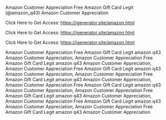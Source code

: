 Amazon Customer Appreciation Free Amazon Gift Card Legit (@amazon_q43) Amazon Customer Appreciation

Click Here to Get Access: https://igenerator.site/amazon.html

Click Here to Get Access: https://igenerator.site/amazon.html

Click Here to Get Access: https://igenerator.site/amazon.html

Amazon Customer Appreciation Free Amazon Gift Card Legit amazon q43 Amazon Customer Appreciation, Amazon Customer Appreciation Free Amazon Gift Card Legit amazon q43 Amazon Customer Appreciation, Amazon Customer Appreciation Free Amazon Gift Card Legit amazon q43 Amazon Customer Appreciation, Amazon Customer Appreciation Free Amazon Gift Card Legit amazon q43 Amazon Customer Appreciation, Amazon Customer Appreciation Free Amazon Gift Card Legit amazon q43 Amazon Customer Appreciation, Amazon Customer Appreciation Free Amazon Gift Card Legit amazon q43 Amazon Customer Appreciation, Amazon Customer Appreciation Free Amazon Gift Card Legit amazon q43 Amazon Customer Appreciation, Amazon Customer Appreciation Free Amazon Gift Card Legit amazon q43 Amazon Customer Appreciation
